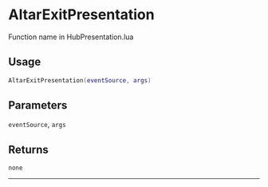 # AltarExitPresentation
Function name in HubPresentation.lua
## Usage
```lua
AltarExitPresentation(eventSource, args)
```
## Parameters
`eventSource`, `args`
## Returns
`none`

---